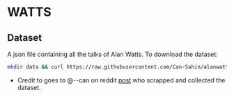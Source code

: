 # WATTS

## Dataset
A json file containing all the talks of Alan Watts.
To download the dataset:
```sh
mkdir data && curl https://raw.githubusercontent.com/Can-Sahin/alanwatts-transcripts/master/transcripts.json -o data/transcripts.json
```

- Credit to goes to @--can on reddit [post](https://www.reddit.com/r/AlanWatts/comments/izb6a1/comment/hrf7zkn/?utm_source=share&utm_medium=web3x&utm_name=web3xcss&utm_term=1&utm_content=share_button) who scrapped and collected the dataset.